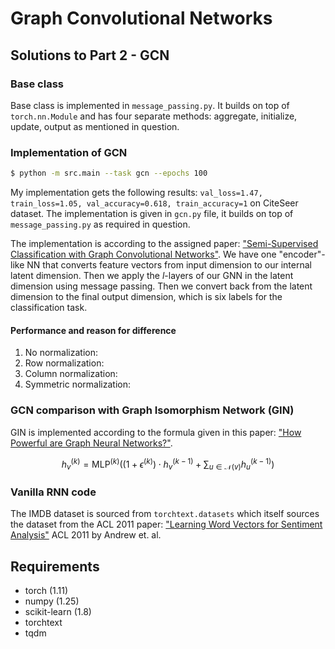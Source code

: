 # Graph Convolutional Networks

## Solutions to Part 2 - GCN

### Base class

Base class is implemented in `message_passing.py`. It builds on top of `torch.nn.Module` and has four separate methods: aggregate, initialize, update, output as mentioned in question.

### Implementation of GCN

```bash
$ python -m src.main --task gcn --epochs 100
```

My implementation gets the following results: `val_loss=1.47, train_loss=1.05, val_accuracy=0.618, train_accuracy=1` on CiteSeer dataset. The implementation is given in `gcn.py` file, it builds on top of `message_passing.py` as required in question.

The implementation is according to the assigned paper: ["Semi-Supervised Classification with Graph Convolutional Networks"](https://arxiv.org/abs/1609.02907). We have one "encoder"-like NN that converts feature vectors from input dimension to our internal latent dimension. Then we apply the $l$-layers of our GNN in the latent dimension using message passing. Then we convert back from the latent dimension to the final output dimension, which is six labels for the classification task.


#### Performance and reason for difference

1. No normalization:
2. Row normalization:
3. Column normalization:
4. Symmetric normalization:

### GCN comparison with Graph Isomorphism Network (GIN)

GIN is implemented according to the formula given in this paper: ["How Powerful are Graph Neural Networks?"](https://arxiv.org/abs/1810.00826).

$$h_v^{(k)}=\textrm{MLP}^{(k)}\left(\left(1 + \epsilon^{(k)}\right)\cdot h_v^{(k - 1)}+\sum_{u\in\mathcal{N}(v)}h_u^{(k-1)}\right)$$


### Vanilla RNN code

The IMDB dataset is sourced from `torchtext.datasets` which itself sources the dataset from the ACL 2011 paper: ["Learning Word Vectors for Sentiment Analysis"](https://ai.stanford.edu/~amaas/data/sentiment/) ACL 2011 by Andrew et. al.

## Requirements

* torch (1.11)
* numpy (1.25)
* scikit-learn (1.8)
* torchtext
* tqdm